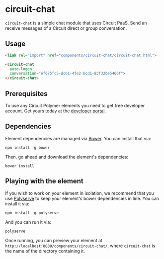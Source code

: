 # circuit-chat

`circuit-chat` is a simple chat module that uses Circuit PaaS. Send an receive messages of a Circuit direct or group conversation.

## Usage

```html
<link rel="import" href="components/circuit-chat/circuit-chat.html">

<circuit-chat
  auto-logon 
  conversation="ef675fc5-dcb1-4fe2-bcd1-83f32be5466f">
</circuit-chat>
```

## Prerequisites

To use any Circuit Polymer elements you need to get free developer account. Get yours today at the [developer portal](https://developers.circuit.com).

## Dependencies

Element dependencies are managed via [Bower](http://bower.io/). You can
install that via:

    npm install -g bower

Then, go ahead and download the element's dependencies:

    bower install


## Playing with the element

If you wish to work on your element in isolation, we recommend that you use
[Polyserve](https://github.com/PolymerLabs/polyserve) to keep your element's
bower dependencies in line. You can install it via:

    npm install -g polyserve

And you can run it via:

    polyserve

Once running, you can preview your element at
`http://localhost:8080/components/circuit-chat/`, where `circuit-chat` is the name of the directory containing it.
